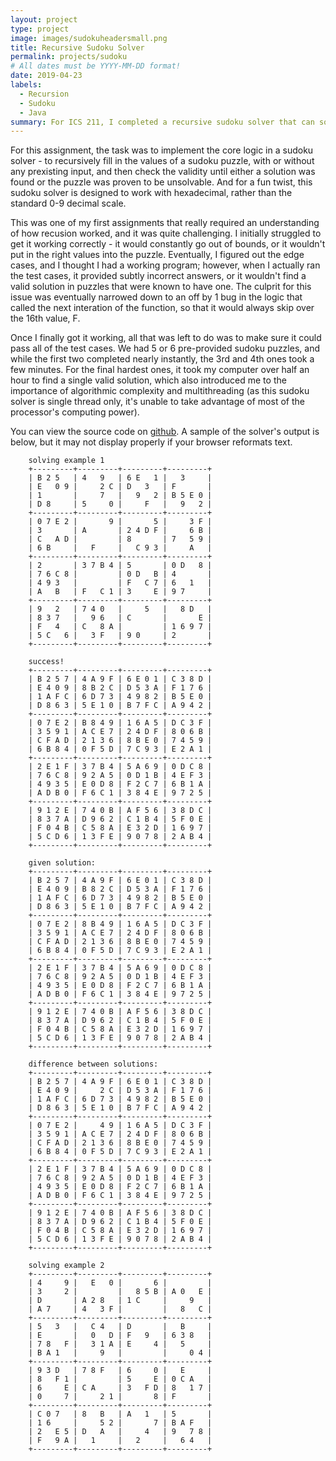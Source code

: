 ```yaml
---
layout: project
type: project
image: images/sudokuheadersmall.png
title: Recursive Sudoku Solver
permalink: projects/sudoku
# All dates must be YYYY-MM-DD format!
date: 2019-04-23
labels:
  - Recursion
  - Sudoku
  - Java
summary: For ICS 211, I completed a recursive sudoku solver that can solve any valid sudoku.
---
```


<!--
<div class="ui small rounded images">
  <img class="ui image" src="../images/micromouse-robot.png">
  <img class="ui image" src="../images/micromouse-robot-2.jpg">
  <img class="ui image" src="../images/micromouse.jpg">
  <img class="ui image" src="../images/micromouse-circuit.png">
</div>
-->

For this assignment, the task was to implement the core logic in a sudoku solver - to recursively fill in the values of a sudoku puzzle, with or without any prexisting input, and then check the validity until either a solution was found or the puzzle was proven to be unsolvable. And for a fun twist, this sudoku solver is designed to work with hexadecimal, rather than the standard 0-9 decimal scale.

This was one of my first assignments that really required an understanding of how recusion worked, and it was quite challenging. I initially struggled to get it working correctly - it would constantly go out of bounds, or it wouldn't put in the right values into the puzzle. Eventually, I figured out the edge cases, and I thought I had a working program; however, when I actually ran the test cases, it provided subtly incorrect answers, or it wouldn't find a valid solution in puzzles that were known to have one. The culprit for this issue was eventually narrowed down to an off by 1 bug in the logic that called the next interation of the function, so that it would always skip over the 16th value, F. 

Once I finally got it working, all that was left to do was to make sure it could pass all of the test cases. We had 5 or 6 pre-provided sudoku puzzles, and while the first two completed nearly instantly, the 3rd and 4th ones took a few minutes. For the final hardest ones, it took my computer over half an hour to find a single valid solution, which also introduced me to the importance of algorithmic complexity and multithreading (as this sudoku solver is single thread only, it's unable to take advantage of most of the processor's computing power).

You can view the source code on [github](https://github.com/acjones8/Sudoku-Solver). A sample of the solver's output is below, but it may not display properly if your browser reformats text.

```
    solving example 1
    +---------+---------+---------+---------+
    | B 2 5   | 4   9   | 6 E   1 |   3     |
    | E   0 9 |     2 C | D   3   | F       |
    | 1       |     7   |   9   2 | B 5 E 0 |
    | D 8     | 5     0 |     F   |   9   2 |
    +---------+---------+---------+---------+
    | 0 7 E 2 |       9 |       5 |     3 F |
    | 3       | A       | 2 4 D F |     6 B |
    | C   A D |         | 8       | 7   5 9 |
    | 6 B     |   F     |   C 9 3 |     A   |
    +---------+---------+---------+---------+
    | 2       | 3 7 B 4 | 5       | 0 D   8 |
    | 7 6 C 8 |         | 0 D   B | 4       |
    | 4 9 3   |         | F   C 7 | 6   1   |
    | A   B   | F   C 1 | 3     E | 9 7     |
    +---------+---------+---------+---------+
    | 9   2   | 7 4 0   |     5   |   8 D   |
    | 8 3 7   |   9 6   | C       |       E |
    | F   4   | C   8 A |         | 1 6 9 7 |
    | 5 C   6 |   3 F   | 9 0     | 2       |
    +---------+---------+---------+---------+
    
    success!
    +---------+---------+---------+---------+
    | B 2 5 7 | 4 A 9 F | 6 E 0 1 | C 3 8 D |
    | E 4 0 9 | 8 B 2 C | D 5 3 A | F 1 7 6 |
    | 1 A F C | 6 D 7 3 | 4 9 8 2 | B 5 E 0 |
    | D 8 6 3 | 5 E 1 0 | B 7 F C | A 9 4 2 |
    +---------+---------+---------+---------+
    | 0 7 E 2 | B 8 4 9 | 1 6 A 5 | D C 3 F |
    | 3 5 9 1 | A C E 7 | 2 4 D F | 8 0 6 B |
    | C F A D | 2 1 3 6 | 8 B E 0 | 7 4 5 9 |
    | 6 B 8 4 | 0 F 5 D | 7 C 9 3 | E 2 A 1 |
    +---------+---------+---------+---------+
    | 2 E 1 F | 3 7 B 4 | 5 A 6 9 | 0 D C 8 |
    | 7 6 C 8 | 9 2 A 5 | 0 D 1 B | 4 E F 3 |
    | 4 9 3 5 | E 0 D 8 | F 2 C 7 | 6 B 1 A |
    | A D B 0 | F 6 C 1 | 3 8 4 E | 9 7 2 5 |
    +---------+---------+---------+---------+
    | 9 1 2 E | 7 4 0 B | A F 5 6 | 3 8 D C |
    | 8 3 7 A | D 9 6 2 | C 1 B 4 | 5 F 0 E |
    | F 0 4 B | C 5 8 A | E 3 2 D | 1 6 9 7 |
    | 5 C D 6 | 1 3 F E | 9 0 7 8 | 2 A B 4 |
    +---------+---------+---------+---------+
    
    given solution:
    +---------+---------+---------+---------+
    | B 2 5 7 | 4 A 9 F | 6 E 0 1 | C 3 8 D |
    | E 4 0 9 | B 8 2 C | D 5 3 A | F 1 7 6 |
    | 1 A F C | 6 D 7 3 | 4 9 8 2 | B 5 E 0 |
    | D 8 6 3 | 5 E 1 0 | B 7 F C | A 9 4 2 |
    +---------+---------+---------+---------+
    | 0 7 E 2 | 8 B 4 9 | 1 6 A 5 | D C 3 F |
    | 3 5 9 1 | A C E 7 | 2 4 D F | 8 0 6 B |
    | C F A D | 2 1 3 6 | 8 B E 0 | 7 4 5 9 |
    | 6 B 8 4 | 0 F 5 D | 7 C 9 3 | E 2 A 1 |
    +---------+---------+---------+---------+
    | 2 E 1 F | 3 7 B 4 | 5 A 6 9 | 0 D C 8 |
    | 7 6 C 8 | 9 2 A 5 | 0 D 1 B | 4 E F 3 |
    | 4 9 3 5 | E 0 D 8 | F 2 C 7 | 6 B 1 A |
    | A D B 0 | F 6 C 1 | 3 8 4 E | 9 7 2 5 |
    +---------+---------+---------+---------+
    | 9 1 2 E | 7 4 0 B | A F 5 6 | 3 8 D C |
    | 8 3 7 A | D 9 6 2 | C 1 B 4 | 5 F 0 E |
    | F 0 4 B | C 5 8 A | E 3 2 D | 1 6 9 7 |
    | 5 C D 6 | 1 3 F E | 9 0 7 8 | 2 A B 4 |
    +---------+---------+---------+---------+
    
    difference between solutions:
    +---------+---------+---------+---------+
    | B 2 5 7 | 4 A 9 F | 6 E 0 1 | C 3 8 D |
    | E 4 0 9 |     2 C | D 5 3 A | F 1 7 6 |
    | 1 A F C | 6 D 7 3 | 4 9 8 2 | B 5 E 0 |
    | D 8 6 3 | 5 E 1 0 | B 7 F C | A 9 4 2 |
    +---------+---------+---------+---------+
    | 0 7 E 2 |     4 9 | 1 6 A 5 | D C 3 F |
    | 3 5 9 1 | A C E 7 | 2 4 D F | 8 0 6 B |
    | C F A D | 2 1 3 6 | 8 B E 0 | 7 4 5 9 |
    | 6 B 8 4 | 0 F 5 D | 7 C 9 3 | E 2 A 1 |
    +---------+---------+---------+---------+
    | 2 E 1 F | 3 7 B 4 | 5 A 6 9 | 0 D C 8 |
    | 7 6 C 8 | 9 2 A 5 | 0 D 1 B | 4 E F 3 |
    | 4 9 3 5 | E 0 D 8 | F 2 C 7 | 6 B 1 A |
    | A D B 0 | F 6 C 1 | 3 8 4 E | 9 7 2 5 |
    +---------+---------+---------+---------+
    | 9 1 2 E | 7 4 0 B | A F 5 6 | 3 8 D C |
    | 8 3 7 A | D 9 6 2 | C 1 B 4 | 5 F 0 E |
    | F 0 4 B | C 5 8 A | E 3 2 D | 1 6 9 7 |
    | 5 C D 6 | 1 3 F E | 9 0 7 8 | 2 A B 4 |
    +---------+---------+---------+---------+
     
    solving example 2
    +---------+---------+---------+---------+
    | 4     9 |   E   0 |       6 |         |
    | 3     2 |         |   8 5 B | A 0   E |
    | D       | A 2 8   | 1 C     |     9   |
    | A 7     | 4   3 F |         |   8   C |
    +---------+---------+---------+---------+
    | 5   3   |   C 4   | D       |   B     |
    | E       |   0   D | F   9   | 6 3 8   |
    | 7 8   F |   3 1 A | E     4 |   5     |
    | B A 1   |     9   |         |     0 4 |
    +---------+---------+---------+---------+
    | 9 3 D   | 7 8 F   | 6     0 |   E     |
    | 8   F 1 |         | 5     E | 0 C A   |
    | 6     E | C A     | 3   F D | 8   1 7 |
    | 0     7 |     2 1 |       8 | F       |
    +---------+---------+---------+---------+
    | C 0 7   | 8   B   | A   1   | 5       |
    | 1 6     |     5 2 |       7 | B A F   |
    | 2   E 5 | D   A   |     4   | 9   7 8 |
    | F   9 A |   1     |   2     |   6 4   |
    +---------+---------+---------+---------+
```
